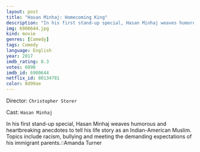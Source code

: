 ```yaml
---
layout: post
title: "Hasan Minhaj: Homecoming King"
description: "In his first stand-up special, Hasan Minhaj weaves humorous and heartbreaking anecdotes to tell his life story as an Indian-American Muslim. Topics include racism, bullying and meeting the demanding expectations of his immigrant parents.::Amanda Turner.."
img: 6900644.jpg
kind: movie
genres: [Comedy]
tags: Comedy 
language: English
year: 2017
imdb_rating: 8.3
votes: 6090
imdb_id: 6900644
netflix_id: 80134781
color: 8d99ae
---
```

Director: `Christopher Storer`  

Cast: `Hasan Minhaj` 

In his first stand-up special, Hasan Minhaj weaves humorous and heartbreaking anecdotes to tell his life story as an Indian-American Muslim. Topics include racism, bullying and meeting the demanding expectations of his immigrant parents.::Amanda Turner